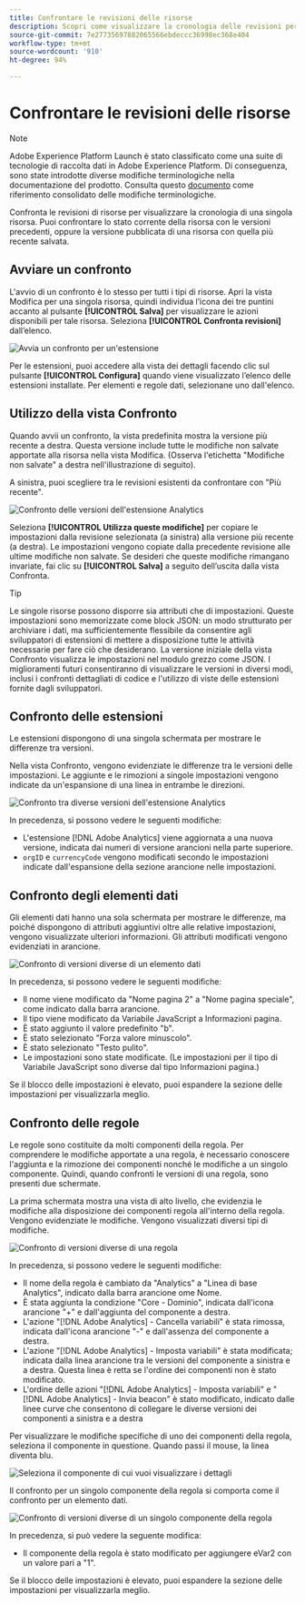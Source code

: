 ```yaml
---
title: Confrontare le revisioni delle risorse
description: Scopri come visualizzare la cronologia delle revisioni per una risorsa di tag in Adobe Experience Platform.
source-git-commit: 7e27735697882065566ebdeccc36998ec368e404
workflow-type: tm+mt
source-wordcount: '910'
ht-degree: 94%

---
```


# Confrontare le revisioni delle risorse

>[!NOTE]
>
>Adobe Experience Platform Launch è stato classificato come una suite di tecnologie di raccolta dati in Adobe Experience Platform. Di conseguenza, sono state introdotte diverse modifiche terminologiche nella documentazione del prodotto. Consulta questo [documento](../../term-updates.md) come riferimento consolidato delle modifiche terminologiche.

Confronta le revisioni di risorse per visualizzare la cronologia di una singola risorsa. Puoi confrontare lo stato corrente della risorsa con le versioni precedenti, oppure la versione pubblicata di una risorsa con quella più recente salvata.

## Avviare un confronto

L&#39;avvio di un confronto è lo stesso per tutti i tipi di risorse. Apri la vista Modifica per una singola risorsa, quindi individua l’icona dei tre puntini accanto al pulsante **[!UICONTROL Salva]** per visualizzare le azioni disponibili per tale risorsa. Seleziona **[!UICONTROL Confronta revisioni]** dall’elenco.

![Avvia un confronto per un&#39;estensione](../../images/compare-initiate-extension.png)

Per le estensioni, puoi accedere alla vista dei dettagli facendo clic sul pulsante **[!UICONTROL Configura]** quando viene visualizzato l’elenco delle estensioni installate.  Per elementi e regole dati, selezionane uno dall&#39;elenco.

## Utilizzo della vista Confronto

Quando avvii un confronto, la vista predefinita mostra la versione più recente a destra. Questa versione include tutte le modifiche non salvate apportate alla risorsa nella vista Modifica. (Osserva l&#39;etichetta &quot;Modifiche non salvate&quot; a destra nell&#39;illustrazione di seguito).

A sinistra, puoi scegliere tra le revisioni esistenti da confrontare con &quot;Più recente&quot;.

![Confronto delle versioni dell&#39;estensione Analytics](../../images/compare-interpret-extension.png)

Seleziona **[!UICONTROL Utilizza queste modifiche]** per copiare le impostazioni dalla revisione selezionata (a sinistra) alla versione più recente (a destra). Le impostazioni vengono copiate dalla precedente revisione alle ultime modifiche non salvate. Se desideri che queste modifiche rimangano invariate, fai clic su **[!UICONTROL Salva]** a seguito dell’uscita dalla vista Confronta.

>[!TIP]
>Le singole risorse possono disporre sia attributi che di impostazioni. Queste impostazioni sono memorizzate come block JSON: un modo strutturato per archiviare i dati, ma sufficientemente flessibile da consentire agli sviluppatori di estensioni di mettere a disposizione tutte le attività necessarie per fare ciò che desiderano.
>La versione iniziale della vista Confronto visualizza le impostazioni nel modulo grezzo come JSON. I miglioramenti futuri consentiranno di visualizzare le versioni in diversi modi, inclusi i confronti dettagliati di codice e l&#39;utilizzo di viste delle estensioni fornite dagli sviluppatori.

## Confronto delle estensioni

Le estensioni dispongono di una singola schermata per mostrare le differenze tra versioni.

Nella vista Confronto, vengono evidenziate le differenze tra le versioni delle impostazioni. Le aggiunte e le rimozioni a singole impostazioni vengono indicate da un&#39;espansione di una linea in entrambe le direzioni.

![Confronto tra diverse versioni dell&#39;estensione Analytics](../../images/compare-extension.png)

In precedenza, si possono vedere le seguenti modifiche:

* L&#39;estensione [!DNL Adobe Analytics] viene aggiornata a una nuova versione, indicata dai numeri di versione arancioni nella parte superiore.
* `orgID` e `currencyCode` vengono modificati secondo le impostazioni indicate dall&#39;espansione della sezione arancione nelle impostazioni.

## Confronto degli elementi dati

Gli elementi dati hanno una sola schermata per mostrare le differenze, ma poiché dispongono di attributi aggiuntivi oltre alle relative impostazioni, vengono visualizzate ulteriori informazioni. Gli attributi modificati vengono evidenziati in arancione.

![Confronto di versioni diverse di un elemento dati](../../images/compare-data-element.png)

In precedenza, si possono vedere le seguenti modifiche:

* Il nome viene modificato da &quot;Nome pagina 2&quot; a &quot;Nome pagina speciale&quot;, come indicato dalla barra arancione.
* Il tipo viene modificato da Variabile JavaScript a Informazioni pagina.
* È stato aggiunto il valore predefinito &quot;b&quot;.
* È stato selezionato &quot;Forza valore minuscolo&quot;.
* È stato selezionato &quot;Testo pulito&quot;.
* Le impostazioni sono state modificate. (Le impostazioni per il tipo di Variabile JavaScript sono diverse dal tipo Informazioni pagina.)

Se il blocco delle impostazioni è elevato, puoi espandere la sezione delle impostazioni per visualizzarla meglio.

## Confronto delle regole

Le regole sono costituite da molti componenti della regola. Per comprendere le modifiche apportate a una regola, è necessario conoscere l&#39;aggiunta e la rimozione dei componenti nonché le modifiche a un singolo componente. Quindi, quando confronti le versioni di una regola, sono presenti due schermate.

La prima schermata mostra una vista di alto livello, che evidenzia le modifiche alla disposizione dei componenti regola all&#39;interno della regola. Vengono evidenziate le modifiche. Vengono visualizzati diversi tipi di modifiche.

![Confronto di versioni diverse di una regola](../../images/compare-rule.png)

In precedenza, si possono vedere le seguenti modifiche:

* Il nome della regola è cambiato da &quot;Analytics&quot; a &quot;Linea di base Analytics&quot;, indicato dalla barra arancione ome Nome.
* È stata aggiunta la condizione &quot;Core - Dominio&quot;, indicata dall&#39;icona arancione &quot;+&quot; e dall&#39;aggiunta del componente a destra.
* L&#39;azione &quot;[!DNL Adobe Analytics] - Cancella variabili&quot; è stata rimossa, indicata dall&#39;icona arancione &quot;-&quot; e dall&#39;assenza del componente a destra.
* L&#39;azione &quot;[!DNL Adobe Analytics] - Imposta variabili&quot; è stata modificata; indicata dalla linea arancione tra le versioni del componente a sinistra e a destra. Questa linea è retta se l&#39;ordine dei componenti non è stato modificato.
* L&#39;ordine delle azioni &quot;[!DNL Adobe Analytics] - Imposta variabili&quot; e &quot;[!DNL Adobe Analytics] - Invia beacon&quot; è stato modificato, indicato dalle linee curve che consentono di collegare le diverse versioni dei componenti a sinistra e a destra

Per visualizzare le modifiche specifiche di uno dei componenti della regola, seleziona il componente in questione. Quando passi il mouse, la linea diventa blu.

![Seleziona il componente di cui vuoi visualizzare i dettagli](../../images/compare-rule-component-click.png)

Il confronto per un singolo componente della regola si comporta come il confronto per un elemento dati.

![Confronto di versioni diverse di un singolo componente della regola](../../images/compare-rule-component.png)

In precedenza, si può vedere la seguente modifica:

* Il componente della regola è stato modificato per aggiungere eVar2 con un valore pari a &quot;1&quot;.

Se il blocco delle impostazioni è elevato, puoi espandere la sezione delle impostazioni per visualizzarla meglio.
